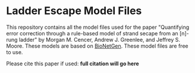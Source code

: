 # Ladder Escape Model Files
This repository contains all the model files used for the paper "Quantifying error correction through a rule-based model of strand secape from an [n]-rung ladder" by Morgan M. Cencer, Andrew J. Greenlee, and Jeffrey S. Moore. 
These models are based on <a href="https://www.csb.pitt.edu/Faculty/Faeder/?page_id=409">BioNetGen</a>.
These model files are free to use. 

Please cite this paper if used: **full citation will go here**


